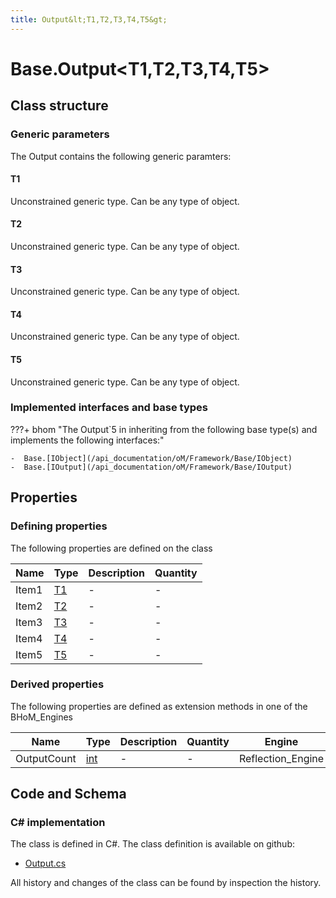 ```yaml
---
title: Output&lt;T1,T2,T3,T4,T5&gt;
---
```


# Base.Output&lt;T1,T2,T3,T4,T5&gt;



## Class structure

### Generic parameters

The Output contains the following generic paramters:

#### T1

Unconstrained generic type. Can be any type of object.

#### T2

Unconstrained generic type. Can be any type of object.

#### T3

Unconstrained generic type. Can be any type of object.

#### T4

Unconstrained generic type. Can be any type of object.

#### T5

Unconstrained generic type. Can be any type of object.

### Implemented interfaces and base types

???+ bhom "The Output`5 in inheriting from the following base type(s) and implements the following interfaces:"

    -  Base.[IObject](/api_documentation/oM/Framework/Base/IObject)
    -  Base.[IOutput](/api_documentation/oM/Framework/Base/IOutput)


## Properties



### Defining properties

The following properties are defined on the class

| Name             | Type             | Description      | Quantity         |
|------------------|------------------|------------------|------------------|
| Item1 | [T1](#t1) | - | - |
| Item2 | [T2](#t2) | - | - |
| Item3 | [T3](#t3) | - | - |
| Item4 | [T4](#t4) | - | - |
| Item5 | [T5](#t5) | - | - |


### Derived properties

The following properties are defined as extension methods in one of the BHoM_Engines

| Name             | Type             | Description      | Quantity         | Engine           |
|------------------|------------------|------------------|------------------|------------------|
| OutputCount | [int](https://learn.microsoft.com/en-us/dotnet/api/System.Int32?view=netstandard-2.0) | - | - | Reflection_Engine |


## Code and Schema

### C# implementation

The class is defined in C#. The class definition is available on github:

- [Output.cs](https://github.com/BHoM/BHoM/blob/develop/BHoM/Output.cs)

All history and changes of the class can be found by inspection the history.

